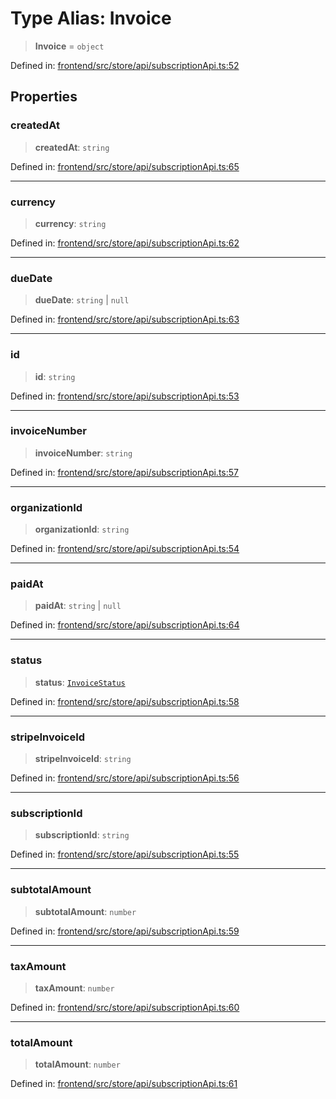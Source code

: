 # Type Alias: Invoice

> **Invoice** = `object`

Defined in: [frontend/src/store/api/subscriptionApi.ts:52](https://github.com/lsendel/sass/blob/ca8b2b87627589617e0de57047e1f50d53e78078/frontend/src/store/api/subscriptionApi.ts#L52)

## Properties

### createdAt

> **createdAt**: `string`

Defined in: [frontend/src/store/api/subscriptionApi.ts:65](https://github.com/lsendel/sass/blob/ca8b2b87627589617e0de57047e1f50d53e78078/frontend/src/store/api/subscriptionApi.ts#L65)

***

### currency

> **currency**: `string`

Defined in: [frontend/src/store/api/subscriptionApi.ts:62](https://github.com/lsendel/sass/blob/ca8b2b87627589617e0de57047e1f50d53e78078/frontend/src/store/api/subscriptionApi.ts#L62)

***

### dueDate

> **dueDate**: `string` \| `null`

Defined in: [frontend/src/store/api/subscriptionApi.ts:63](https://github.com/lsendel/sass/blob/ca8b2b87627589617e0de57047e1f50d53e78078/frontend/src/store/api/subscriptionApi.ts#L63)

***

### id

> **id**: `string`

Defined in: [frontend/src/store/api/subscriptionApi.ts:53](https://github.com/lsendel/sass/blob/ca8b2b87627589617e0de57047e1f50d53e78078/frontend/src/store/api/subscriptionApi.ts#L53)

***

### invoiceNumber

> **invoiceNumber**: `string`

Defined in: [frontend/src/store/api/subscriptionApi.ts:57](https://github.com/lsendel/sass/blob/ca8b2b87627589617e0de57047e1f50d53e78078/frontend/src/store/api/subscriptionApi.ts#L57)

***

### organizationId

> **organizationId**: `string`

Defined in: [frontend/src/store/api/subscriptionApi.ts:54](https://github.com/lsendel/sass/blob/ca8b2b87627589617e0de57047e1f50d53e78078/frontend/src/store/api/subscriptionApi.ts#L54)

***

### paidAt

> **paidAt**: `string` \| `null`

Defined in: [frontend/src/store/api/subscriptionApi.ts:64](https://github.com/lsendel/sass/blob/ca8b2b87627589617e0de57047e1f50d53e78078/frontend/src/store/api/subscriptionApi.ts#L64)

***

### status

> **status**: [`InvoiceStatus`](InvoiceStatus.md)

Defined in: [frontend/src/store/api/subscriptionApi.ts:58](https://github.com/lsendel/sass/blob/ca8b2b87627589617e0de57047e1f50d53e78078/frontend/src/store/api/subscriptionApi.ts#L58)

***

### stripeInvoiceId

> **stripeInvoiceId**: `string`

Defined in: [frontend/src/store/api/subscriptionApi.ts:56](https://github.com/lsendel/sass/blob/ca8b2b87627589617e0de57047e1f50d53e78078/frontend/src/store/api/subscriptionApi.ts#L56)

***

### subscriptionId

> **subscriptionId**: `string`

Defined in: [frontend/src/store/api/subscriptionApi.ts:55](https://github.com/lsendel/sass/blob/ca8b2b87627589617e0de57047e1f50d53e78078/frontend/src/store/api/subscriptionApi.ts#L55)

***

### subtotalAmount

> **subtotalAmount**: `number`

Defined in: [frontend/src/store/api/subscriptionApi.ts:59](https://github.com/lsendel/sass/blob/ca8b2b87627589617e0de57047e1f50d53e78078/frontend/src/store/api/subscriptionApi.ts#L59)

***

### taxAmount

> **taxAmount**: `number`

Defined in: [frontend/src/store/api/subscriptionApi.ts:60](https://github.com/lsendel/sass/blob/ca8b2b87627589617e0de57047e1f50d53e78078/frontend/src/store/api/subscriptionApi.ts#L60)

***

### totalAmount

> **totalAmount**: `number`

Defined in: [frontend/src/store/api/subscriptionApi.ts:61](https://github.com/lsendel/sass/blob/ca8b2b87627589617e0de57047e1f50d53e78078/frontend/src/store/api/subscriptionApi.ts#L61)

